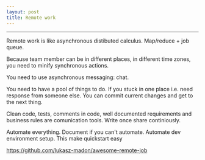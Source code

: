 ```yaml
---
layout: post
title: Remote work
---
```



---


Remote work is like asynchronous distibuted calculus. Map/reduce + job queue.

Because team member can be in different places, in different time zones, you need to minify synchronous actions.

You need to use asynchronous messaging: chat.

You need to have a pool of things to do. If you stuck in one place i.e. need response from someone else. You can commit current changes and get to the next thing.

Clean code, tests, comments in code, well documented requirements and business rules are comunication tools. Write once share continiously.

Automate everything. Document if you can't automate. Automate dev environment setup. This make quickstart easy

https://github.com/lukasz-madon/awesome-remote-job





